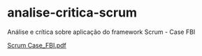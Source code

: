 # analise-critica-scrum

Análise e crítica sobre aplicação do framework Scrum - Case FBI


[Scrum Case_FBI.pdf](https://github.com/FabioGV/analise-critica-scrum/files/11072219/Scrum.Case_FBI.pdf)
